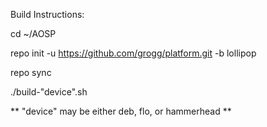 Build Instructions:

cd ~/AOSP

repo init -u https://github.com/grogg/platform.git -b lollipop

repo sync

./build-"device".sh

** "device" may be either deb, flo, or hammerhead **
